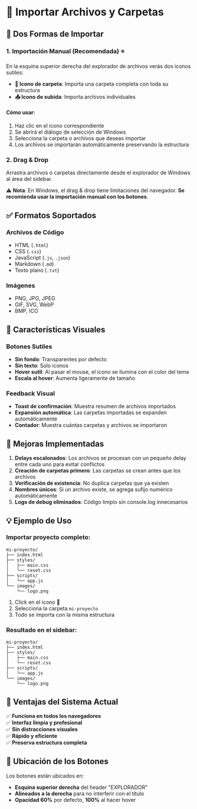 # 📁 Importar Archivos y Carpetas

## 🎯 Dos Formas de Importar

### 1. **Importación Manual (Recomendada)** ⭐

En la esquina superior derecha del explorador de archivos verás dos iconos sutiles:

- **📁 Icono de carpeta**: Importa una carpeta completa con toda su estructura
- **📤 Icono de subida**: Importa archivos individuales

#### Cómo usar:
1. Haz clic en el icono correspondiente
2. Se abrirá el diálogo de selección de Windows
3. Selecciona la carpeta o archivos que deseas importar
4. Los archivos se importarán automáticamente preservando la estructura

### 2. **Drag & Drop**

Arrastra archivos o carpetas directamente desde el explorador de Windows al área del sidebar.

⚠️ **Nota**: En Windows, el drag & drop tiene limitaciones del navegador. **Se recomienda usar la importación manual con los botones**.

## ✅ Formatos Soportados

### Archivos de Código
- HTML (`.html`)
- CSS (`.css`)
- JavaScript (`.js`, `.json`)
- Markdown (`.md`)
- Texto plano (`.txt`)

### Imágenes
- PNG, JPG, JPEG
- GIF, SVG, WebP
- BMP, ICO

## 🎨 Características Visuales

### Botones Sutiles
- **Sin fondo**: Transparentes por defecto
- **Sin texto**: Solo iconos
- **Hover sutil**: Al pasar el mouse, el icono se ilumina con el color del tema
- **Escala al hover**: Aumenta ligeramente de tamaño

### Feedback Visual
- **Toast de confirmación**: Muestra resumen de archivos importados
- **Expansión automática**: Las carpetas importadas se expanden automáticamente
- **Contador**: Muestra cuántas carpetas y archivos se importaron

## 🔧 Mejoras Implementadas

1. **Delays escalonados**: Los archivos se procesan con un pequeño delay entre cada uno para evitar conflictos
2. **Creación de carpetas primero**: Las carpetas se crean antes que los archivos
3. **Verificación de existencia**: No duplica carpetas que ya existen
4. **Nombres únicos**: Si un archivo existe, se agrega sufijo numérico automáticamente
5. **Logs de debug eliminados**: Código limpio sin console.log innecesarios

## 💡 Ejemplo de Uso

### Importar proyecto completo:
```
mi-proyecto/
├── index.html
├── styles/
│   ├── main.css
│   └── reset.css
├── scripts/
│   └── app.js
└── images/
    └── logo.png
```

1. Click en el icono **📁**
2. Selecciona la carpeta `mi-proyecto`
3. Todo se importa con la misma estructura

### Resultado en el sidebar:
```
mi-proyecto/
├── index.html
├── styles/
│   ├── main.css
│   └── reset.css
├── scripts/
│   └── app.js
└── images/
    └── logo.png
```

## 🚀 Ventajas del Sistema Actual

✅ **Funciona en todos los navegadores**  
✅ **Interfaz limpia y profesional**  
✅ **Sin distracciones visuales**  
✅ **Rápido y eficiente**  
✅ **Preserva estructura completa**  

## 🎯 Ubicación de los Botones

Los botones están ubicados en:
- **Esquina superior derecha** del header "EXPLORADOR"
- **Alineados a la derecha** para no interferir con el título
- **Opacidad 60%** por defecto, **100%** al hacer hover
